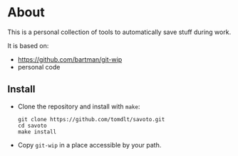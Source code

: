 # About

This is a personal collection of tools to automatically save stuff during work.

It is based on:

- <https://github.com/bartman/git-wip>
- personal code

## Install

- Clone the repository and install with `make`:

  ```console
  git clone https://github.com/tomdlt/savoto.git
  cd savoto
  make install
  ```

- Copy `git-wip` in a place accessible by your path.
